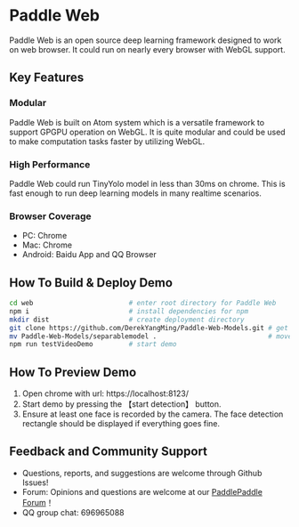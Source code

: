 # Paddle Web

Paddle Web is an open source deep learning framework designed to work on web browser. It could run on nearly every browser with WebGL support.

## Key Features

### Modular

Paddle Web is built on Atom system which is a versatile framework to support GPGPU operation on WebGL. It is quite modular and could be used to make computation tasks faster by utilizing WebGL.

### High Performance

Paddle Web could run TinyYolo model in less than 30ms on chrome. This is fast enough to run deep learning models in many realtime scenarios.

### Browser Coverage

* PC: Chrome
* Mac: Chrome
* Android: Baidu App and QQ Browser

## How To Build & Deploy Demo

```bash
cd web                        # enter root directory for Paddle Web
npm i                         # install dependencies for npm
mkdir dist                    # create deployment directory
git clone https://github.com/DerekYangMing/Paddle-Web-Models.git # get models
mv Paddle-Web-Models/separablemodel .                            # move models to specific directory
npm run testVideoDemo         # start demo
```

## How To Preview Demo

1. Open chrome with url: https://localhost:8123/
2. Start demo by pressing the 【start detection】 button.
3. Ensure at least one face is recorded by the camera. The face detection rectangle should be displayed if everything goes fine.

## Feedback and Community Support

- Questions, reports, and suggestions are welcome through Github Issues!
- Forum: Opinions and questions are welcome at our [PaddlePaddle Forum](https://ai.baidu.com/forum/topic/list/168)！
- QQ group chat: 696965088

